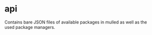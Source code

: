# api

Contains bare JSON files of available packages in mulled as well as the used package managers.
